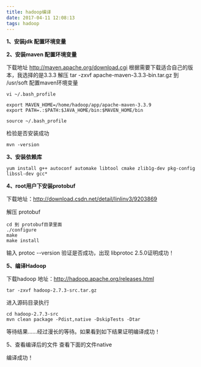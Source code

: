 ```yaml
---
title: hadoop编译
date: 2017-04-11 12:08:13
tags: hadoop
---
```

**1、安装jdk 配置环境变量**

**2、安装maven 配置环境变量**

下载地址  http://maven.apache.org/download.cgi 根据需要下载适合自己的版本，我选择的是3.3.3
解压   tar -zxvf apache-maven-3.3.3-bin.tar.gz  到  /usr/soft
配置maven环境变量

```
vi ~/.bash_profile
 
export MAVEN_HOME=/home/hadoop/app/apache-maven-3.3.9
export PATH=.:$PATH:$JAVA_HOME/bin:$MAVEN_HOME/bin

source ~/.bash_profile
```
 检验是否安装成功
```
mvn -version
```


**3、安装依赖库** 

```
yum install g++ autoconf automake libtool cmake zlib1g-dev pkg-config libssl-dev gcc*
```

**4、root用户下安装protobuf** 

下载地址：http://download.csdn.net/detail/linlinv3/9203869

解压  protobuf
```
cd 到 protobuf目录里面
./configure
make
make install
```

输入  protoc --version 验证是否成功，出现 libprotoc 2.5.0证明成功！

**5、编译Hadoop**

下载hadoop 地址：http://hadoop.apache.org/releases.html  

```
tar -zxvf hadoop-2.7.3-src.tar.gz
```

进入源码目录执行

```
cd hadoop-2.7.3-src
mvn clean package -Pdist,native -DskipTests -Dtar 
```

等待结果......经过漫长的等待。如果看到如下结果证明编译成功！


5、查看编译后的文件
查看下面的文件native


编译成功！